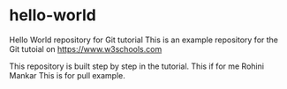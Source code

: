 # hello-world
Hello World repository for Git tutorial
This is an example repository for the Git tutoial on https://www.w3schools.com

This repository is built step by step in the tutorial.
This if for me Rohini Mankar
This is for pull example.
